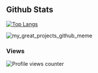 ## Github Stats  



[![Top Langs](https://github-readme-stats.vercel.app/api/top-langs/?username=danielsf93&layout=compact)](https://github.com/anuraghazra/github-readme-stats)





![my_great_projects_github_meme](https://github.com/danielsf93/danielsf93/assets/114300053/b2492178-8980-4e36-9bf2-90cc4cee6fdf)

### Views  
![Profile views counter](https://komarev.com/ghpvc/?username=danielsf93&&style=flat-square)  
